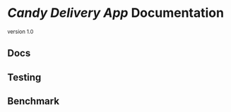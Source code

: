 # _Candy Delivery App_ Documentation
<small> version 1.0 </small>

## Docs

## Testing

## Benchmark